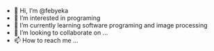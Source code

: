 - 👋 Hi, I’m @febyeka
- 👀 I’m interested in programing
- 🌱 I’m currently learning software programing and image processing
- 💞️ I’m looking to collaborate on ...
- 📫 How to reach me ...

<!---
febyeka/febyeka is a ✨ special ✨ repository because its `README.md` (this file) appears on your GitHub profile.
You can click the Preview link to take a look at your changes.
--->

